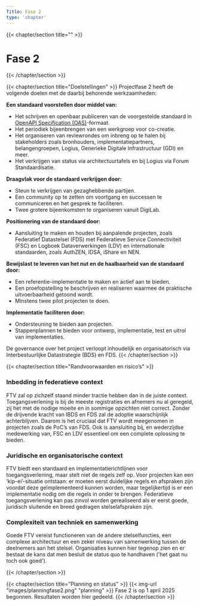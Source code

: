 ```yaml
---
Title: Fase 2
type: 'chapter'
---
```

{{< chapter/section title="" >}}
# Fase 2
{{< /chapter/section >}}

{{< chapter/section title="Doelstellingen" >}}
Projectfase 2 heeft de volgende doelen met de daarbij behorende werkzaamheden:

**Een standaard voorstellen door middel van:**

  - Het schrijven en openbaar publiceren van de voorgestelde standaard in [OpenAPI Specification (OAS)](https://swagger.io/specification/)-formaat.
  -	Het periodiek bijeenbrengen van een werkgroep voor co-creatie.
  -	Het organiseren van reviewrondes om inbreng op te halen bij stakeholders zoals bronhouders, implementatiepartners, belangengroepen, Logius, Generieke Digitale Infrastructuur (GDI) en meer.
  - Het verkrijgen van status via architectuurtafels en bij Logius via Forum Standaardisatie.

**Draagvlak voor de standaard verkrijgen door:** 

  -	Steun te verkrijgen van gezaghebbende partijen.
  -	Een community op te zetten om voortgang en successen te communiceren en het gesprek te faciliteren.
  -	Twee grotere bijeenkomsten te organiseren vanuit DigiLab.

**Positionering van de standaard door:**

  - Aansluiting te maken en houden bij aanpalende projecten, zoals Federatief Datastelsel (FDS) met Federatieve Service Connectiviteit (FSC) en Logboek Dataverwerkingen (LDV) en internationale standaarden, zoals AuthZEN, IDSA, iShare en NEN.

**Bewijslast te leveren van het nut en de haalbaarheid van de standaard door:** 

  - Een referentie-implementatie te maken en actief aan te bieden.
  - Een proefopstelling te beschrijven en realiseren waarmee de praktische uitvoerbaarheid getoond wordt.
  - Minstens twee pilot projecten te doen.

**Implementatie faciliteren door:** 

  - Ondersteuning te bieden aan projecten.
  - Stappenplannen te bieden voor ontwerp, implementatie, test en uitrol van implementaties.

De governance over het project verloopt inhoudelijk en organisatorisch via Interbestuurlijke Datastrategie (BDS) en FDS.
{{< /chapter/section >}}

{{< chapter/section title="Randvoorwaarden en risico’s" >}}

### Inbedding in federatieve context

FTV zal op zichzelf staand minder tractie hebben dan in de juiste context. Toegangsverlening is bij de meeste registraties en afnemers nu al geregeld, zij het met de nodige moeite en in sommige opzichten niet correct. Zonder de drijvende kracht van IBDS en FDS zal de adoptie waarschijnlijk achterblijven. Daarom is het cruciaal dat FTV wordt meegenomen in projecten zoals de PoC’s van FDS.
Ook is aansluiting bij, en wederzijdse medewerking van, FSC en LDV essentieel om een complete oplossing te bieden.

### Juridische en organisatorische context

FTV biedt een standaard en implementatierichtlijnen voor toegangsverlening, maar stelt niet de regels zelf op. Voor projecten kan een ‘kip-ei’-situatie ontstaan: er moeten eerst duidelijke regels en afspraken zijn voordat deze geïmplementeerd kunnen worden, maar tegelijkertijd is er een implementatie nodig om die regels in onder te brengen.
Federatieve toegangsverlening kan pas zinvol worden gerealiseerd als er eerst goede, juridisch sluitende en breed gedragen stelselafspraken zijn.

### Complexiteit van techniek en samenwerking

Goede FTV vereist functioneren van de andere stelselfuncties, een complexe architectuur en een zeker niveau van samenwerking
tussen de deelnemers aan het stelsel. Organisaties kunnen hier tegenop zien en er bestaat de kans dat men besluit de status
quo te handhaven ('het gaat nu toch ook goed').

{{< /chapter/section >}}

{{< chapter/section title="Planning en status" >}}
{{< img-url "images/planningfase2.png" "planning" >}}
Fase 2 is op 1 april 2025 begonnen. Resultaten worden hier gedeeld.
{{< /chapter/section >}}



